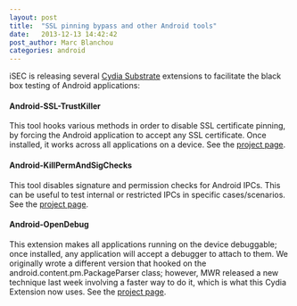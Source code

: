 ```yaml
---
layout: post
title:  "SSL pinning bypass and other Android tools"
date:   2013-12-13 14:42:42
post_author: Marc Blanchou
categories: android
---
```


iSEC is releasing several [Cydia Substrate][cydia-url] extensions to
facilitate the black box testing of Android applications:

#### Android-SSL-TrustKiller

This tool hooks various methods in order to disable SSL certificate pinning,
by forcing the Android application to accept any SSL certificate. Once
installed, it works across all applications on a device. See the [project
page][trustkiller].

#### Android-KillPermAndSigChecks

This tool disables signature and permission checks for Android IPCs. This can
be useful to test internal or restricted IPCs in specific cases/scenarios. See
the [project page][KillPermAndSigChecks].


#### Android-OpenDebug

This extension makes all applications running on the device debuggable; once
installed, any application will accept a debugger to attach to them. We
originally wrote a different version that hooked on the
android.content.pm.PackageParser class; however, MWR released a new technique
last week involving a faster way to do it, which is what this Cydia Extension
now uses. See the [project page][Android-OpenDebug].


[Android-OpenDebug]: https://github.com/iSECPartners/Android-OpenDebug
[KillPermAndSigChecks]: https://github.com/iSECPartners/Android-KillPermAndSigChecks
[trustkiller]: https://github.com/iSECPartners/Android-SSL-TrustKiller
[cydia-url]: http://www.cydiasubstrate.com/

